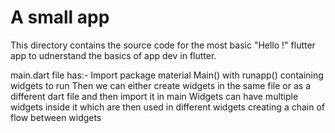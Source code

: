 # A small app

This directory contains the source code for the most basic "Hello !" flutter app to udnerstand the basics of app dev in flutter. 

main.dart file has:-
Import package material
Main() with runapp() containing widgets to run 
Then we can either create widgets in the same file or as a different dart file and then import it in main
Widgets can have multiple widgets inside it which are then used in different widgets creating a chain of flow between widgets 
